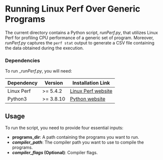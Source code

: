 # Running Linux Perf Over Generic Programs

The current directory contains a Python script, _runPerf.py_, that utilizes Linux Perf for profiling CPU performance of a generic set of program. 
Moreover, _runPerf.py_ captures the `perf stat` output to generate a CSV file containing the data obtained during the execution.

### Dependencies

To run __runPerf.py_, you will need:

| Dependency | Version   | Installation Link                                    |
|------------|-----------|------------------------------------------------------|
| Linux Perf    | >= 5.4.2  | [Linux Perf website](https://perf.wiki.kernel.org/index.php/Main_Page)             |
| Python3    | >= 3.8.10  | [Python website](https://www.python.org)             |


## Usage

To run the script, you need to provide four essential inputs:
- **programs_dir**: A path containing the programs you want to run.
- **_compiler_path_**: The compiler path you want to use to compile the programs.
- **_compiler_flags_ (Optional)**: Compiler flags.
